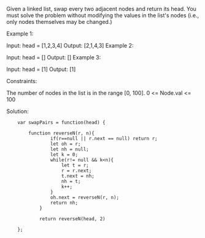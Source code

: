 Given a linked list, swap every two adjacent nodes and return its head. You must solve the problem without modifying the values in the list's nodes (i.e., only nodes themselves may be changed.)

 

Example 1:


Input: head = [1,2,3,4]
Output: [2,1,4,3]
Example 2:

Input: head = []
Output: []
Example 3:

Input: head = [1]
Output: [1]
 

Constraints:

The number of nodes in the list is in the range [0, 100].
0 <= Node.val <= 100


Solution: 

        var swapPairs = function(head) {
            
            function reverseN(r, n){
                    if(r==null || r.next == null) return r;
                    let oh = r;
                    let nh = null;
                    let k = 0;
                    while(r!= null && k<n){
                        let t = r;
                        r = r.next;
                        t.next = nh;
                        nh = t;
                        k++;
                    }
                    oh.next = reverseN(r, n);
                    return nh;
                }
                
                return reverseN(head, 2)
            
        };